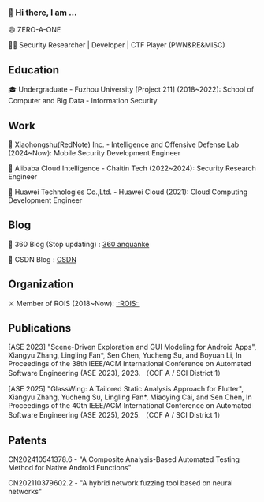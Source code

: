 ### 👋 Hi there, I am ...

😄 ZERO-A-ONE 

🧑‍💻 Security Researcher | Developer | CTF Player (PWN&RE&MISC)

## Education

🎓 Undergraduate - Fuzhou University [Project 211] (2018~2022): School of Computer and Big Data - Information Security 

## Work

🏢 Xiaohongshu(RedNote) Inc. - Intelligence and Offensive Defense Lab (2024~Now): Mobile Security Development Engineer

🏢 Alibaba Cloud Intelligence - Chaitin Tech (2022~2024): Security Research Engineer

🏢 Huawei Technologies Co.,Ltd. - Huawei Cloud (2021): Cloud Computing Development Engineer 

## Blog

📕 360 Blog (Stop updating) : [360 anquanke](https://www.anquanke.com/member.html?memberId=143126)

📕 CSDN Blog : [CSDN](https://blog.csdn.net/kelxLZ?spm=1000.2115.3001.5343)

## Organization

⚔️ Member of ROIS (2018~Now): [::ROIS::](https://rois.team/)

## Publications

[ASE 2023] "Scene-Driven Exploration and GUI Modeling for Android Apps", Xiangyu Zhang, Lingling Fan*, Sen Chen, Yucheng Su, and Boyuan Li, In Proceedings of the 38th IEEE/ACM International Conference on Automated Software Engineering (ASE 2023), 2023. （CCF A / SCI District 1）

[ASE 2025] "GlassWing: A Tailored Static Analysis Approach for Flutter", Xiangyu Zhang, Yucheng Su, Lingling Fan*, Miaoying Cai, and Sen Chen, In Proceedings of the 40th IEEE/ACM International Conference on Automated Software Engineering (ASE 2025), 2025. （CCF A / SCI District 1）

## Patents

CN202410541378.6 - "A Composite Analysis-Based Automated Testing Method for Native Android Functions"

CN202110379602.2 - "A hybrid network fuzzing tool based on neural networks"
